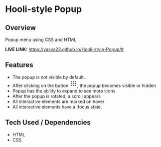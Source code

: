 # **Hooli-style Popup**

## **Overview**

Popup menu using CSS and HTML.

**LIVE LINK:** https://yasya23.github.io/Hooli-style-Popup/#

## **Features**

-	The popup is not visible by default.
-	After clicking on the button ![](/icons/popup-button.png), the popup becomes visible or hidden
-	Popup has the ability to expand to see more icons
-	After the popup is rotated, a scroll appears
-	All interactive elements are marked on hover
-	All interactive elements have a :focus state.

## **Tech Used / Dependencies**

-	HTML
-	CSS
